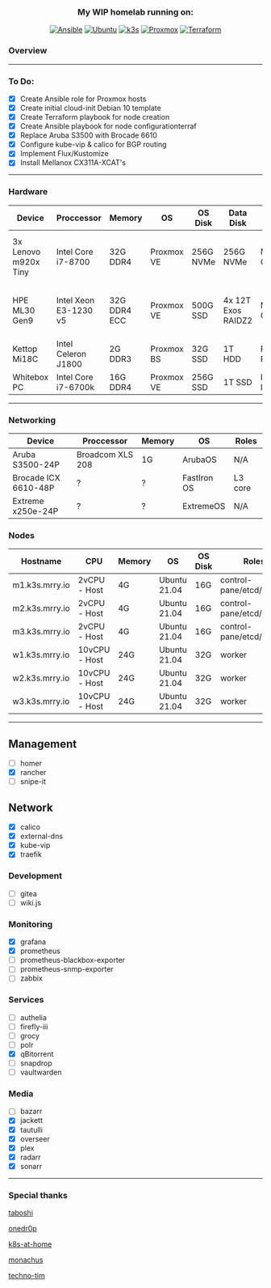 <div align="center">
  
### My WIP homelab running on:
[![Ansible](https://img.shields.io/badge/Ansible-V2.11.1-red?style=for-the-badge)](https://ansible.com)
[![Ubuntu](https://img.shields.io/badge/Ubuntu-V21.04-orange?style=for-the-badge)](https://ubuntu.com)
[![k3s](https://img.shields.io/badge/k3s-v1.21.1-yellow?style=for-the-badge)](https://k3s.io/)
[![Proxmox](https://img.shields.io/badge/Proxmox-V6.4-green?style=for-the-badge)](https://proxmox.com)
[![Terraform](https://img.shields.io/badge/Terraform-V1.0.0-bluegreen?style=for-the-badge)](https://terraform.io)
 
</div>

### Overview
----

### To Do:
- [x] Create Ansible role for Proxmox hosts
- [x] Create initial cloud-init Debian 10 template
- [x] Create Terraform playbook for node creation
- [x] Create Ansible playbook for node configurationterraf
- [x] Replace Aruba S3500 with Brocade 6610
- [x] Configure kube-vip & calico for BGP routing 
- [x] Implement Flux/Kustomize
- [x] Install Mellanox CX311A-XCAT's

----
### Hardware
<div align="center">
  
| Device               | Proccessor            | Memory       | OS         | OS Disk   | Data Disk          | NIC             | Roles                             |
|----------------------|-----------------------|--------------|------------|-----------|--------------------|-----------------|-----------------------------------|
| 3x Lenovo m920x Tiny | Intel Core i7-8700    | 32G DDR4     | Proxmox VE | 256G NVMe | 256G NVMe          | Mellanox CX311A | 1x master / 1x worker / Ceph      | 
| HPE ML30 Gen9        | Intel Xeon E3-1230 v5 | 32G DDR4 ECC | Proxmox VE | 500G SSD  | 4x 12T Exos RAIDZ2 | Mellanox CX322A | VyOS / webproxy / NFS / SMB / ZFS |
| Kettop Mi18C         | Intel Celeron J1800   | 2G DDR3      | Proxmox BS | 32G SSD   | 1T HDD             | Realtek RTL8111 | Proxmox backup server             |
| Whitebox PC          | Intel Core i7-6700k   | 16G DDR4     | Proxmox VE | 256G SSD  | 1T SSD             | Intel I219-V    | Parsec / Steam                    |

</div>
  
----
### Networking

<div align="center">

| Device               | Proccessor       | Memory | OS          | Roles   |
|----------------------|------------------|--------|-------------|---------|
| Aruba S3500-24P      | Broadcom XLS 208 | 1G     | ArubaOS     | N/A     |
| Brocade ICX 6610-48P | ?                | ?      | FastIron OS | L3 core |
| Extreme x250e-24P    | ?                | ?      | ExtremeOS   | N/A     |
  
</div>

### Nodes

<div align="center">

| Hostname       | CPU           | Memory | OS           | OS Disk | Roles                    |
|----------------|---------------|--------|--------------|---------|--------------------------|
| m1.k3s.mrry.io | 2vCPU - Host  | 4G     | Ubuntu 21.04 | 16G     | control-pane/etcd/master | 
| m2.k3s.mrry.io | 2vCPU - Host  | 4G     | Ubuntu 21.04 | 16G     | control-pane/etcd/master | 
| m3.k3s.mrry.io | 2vCPU - Host  | 4G     | Ubuntu 21.04 | 16G     | control-pane/etcd/master | 
| w1.k3s.mrry.io | 10vCPU - Host | 24G    | Ubuntu 21.04 | 32G     | worker                   | 
| w2.k3s.mrry.io | 10vCPU - Host | 24G    | Ubuntu 21.04 | 32G     | worker                   | 
| w3.k3s.mrry.io | 10vCPU - Host | 24G    | Ubuntu 21.04 | 32G     | worker                   | 

</div>

---

## Management
- [ ] homer
- [x] rancher
- [ ] snipe-it

## Network
- [x] calico
- [x] external-dns
- [x] kube-vip
- [x] traefik

### Development
- [ ] gitea
- [ ] wiki.js

### Monitoring
- [x] grafana
- [x] prometheus
- [ ] prometheus-blackbox-exporter
- [ ] prometheus-snmp-exporter
- [ ] zabbix

### Services
- [ ] authelia
- [ ] firefly-iii
- [ ] grocy
- [ ] polr
- [x] qBitorrent 
- [ ] snapdrop
- [ ] vaultwarden

### Media
- [ ] bazarr
- [x] jackett
- [x] tautulli
- [x] overseer
- [x] plex
- [x] radarr
- [x] sonarr

--- 

### Special thanks

[taboshi](https://github.com/toboshii)

[onedr0p](https://github.com/onedr0p)

[k8s-at-home](https://github.com/k8s-at-home)

[monachus](https://gitlab.com/monachus)

[techno-tim](https://github.com/techno-tim)

